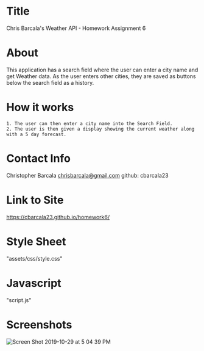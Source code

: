 # Title
Chris Barcala's Weather API - Homework Assignment 6

# About
This application has a search field where the user can enter a city name and get Weather data. As the user enters other cities, they are saved as buttons below the search field as a history.   

# How it works
    1. The user can then enter a city name into the Search Field.
    2. The user is then given a display showing the current weather along with a 5 day forecast.

# Contact Info
Christopher Barcala
chrisbarcala@gmail.com
github: cbarcala23

# Link to Site
https://cbarcala23.github.io/homework6/

# Style Sheet
"assets/css/style.css"

# Javascript
"script.js"

# Screenshots
![Screen Shot 2019-10-29 at 5 04 39 PM](https://user-images.githubusercontent.com/54015205/67818390-4a375e80-fa6e-11e9-9561-1d31208aca0b.png)
